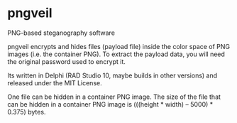 # pngveil
PNG-based steganography software

pngveil encrypts and hides files (payload file) inside the color space of PNG images (i.e. the container
PNG). To extract the payload data, you will need the original password used to encrypt it.

Its written in Delphi (RAD Studio 10, maybe builds in other versions) and released under the MIT License.

One file can be hidden in a container PNG image. The size of the file that can be hidden in a container PNG image is (((height * width) – 5000) * 0.375) bytes. 
